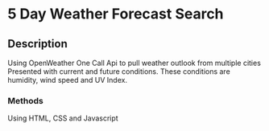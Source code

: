 # 5 Day Weather Forecast Search

## Description

Using OpenWeather One Call Api to pull weather outlook from multiple cities <br>
Presented with current and future conditions. These conditions are humidity, wind speed and UV Index.


### Methods

Using HTML, CSS and Javascript
